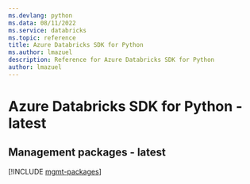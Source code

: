 ```yaml
---
ms.devlang: python
ms.data: 08/11/2022
ms.service: databricks
ms.topic: reference
title: Azure Databricks SDK for Python
ms.author: lmazuel
description: Reference for Azure Databricks SDK for Python
author: lmazuel
---
```

# Azure Databricks SDK for Python - latest

## Management packages - latest
[!INCLUDE [mgmt-packages](databricks-mgmt-index.md)]
